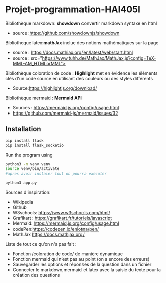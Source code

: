 # Projet-programmation-HAI405I
Bibliothèque markdown: **showdown** convertir markdown syntaxe en html
- source :https://github.com/showdownjs/showdown

Bibliotheque latex:**mathJax** inclue des notions mathématiques sur la page
- source : https://docs.mathjax.org/en/latest/web/start.html
- source : src="https://www.tuhh.de/MathJax/MathJax.js?config=TeX-MML-AM_HTMLorMML">

Bibliothèque coloration de code : **Highlight** met en évidence les éléments clés d'un code source en utilisant des couleurs ou des styles différents
- Source:https://highlightjs.org/download/ 

Bibliothèque mermaid : **Mermaid API**
- Sources : https://mermaid.js.org/config/usage.html 
- https://github.com/mermaid-js/mermaid/issues/32 

## Installation

```bash
pip install flask
pip install flask_socketio
```

Run the program using 
```bash
python3 -m venv venv
source venv/bin/activate
#apres avoir instaler tout on pourra executer

python3 app.py 
```

Sources d'inspiration:
- Wikipedia
- Github
- W3schools: https://www.w3schools.com/html/
- Grafikart : https://grafikart.fr/tutoriels/javascript
- Mermaid: https://mermaid.js.org/config/usage.html
- codePen:https://codepen.io/eniotna/pen/
- MathJax https://docs.mathjax.org/

Liste de tout ce qu’on n'a pas fait :
- Fonction /coloration de code/ de manière dynamique
- Fonction mermaid qui n’est pas au point (on a encore des erreurs)
- Sauvegarder les options et réponses de la question dans un fichier
- Connecter le markdown,mermaid et latex avec la saisie du texte pour la création des questions
